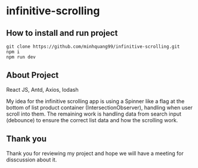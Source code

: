 # infinitive-scrolling

## How to install and run project

```
git clone https://github.com/minhquang99/infinitive-scrolling.git
npm i
npm run dev
```

## About Project

React JS, Antd, Axios, lodash

My idea for the infinitive scrolling app is using a Spinner like a flag at the bottom of list product container (IntersectionObserver), handling when user scroll into them. The remaining work is handling data from search input (debounce) to ensure the correct list data and how the scrolling work.

## Thank you

Thank you for reviewing my project and hope we will have a meeting for disscussion about it.
